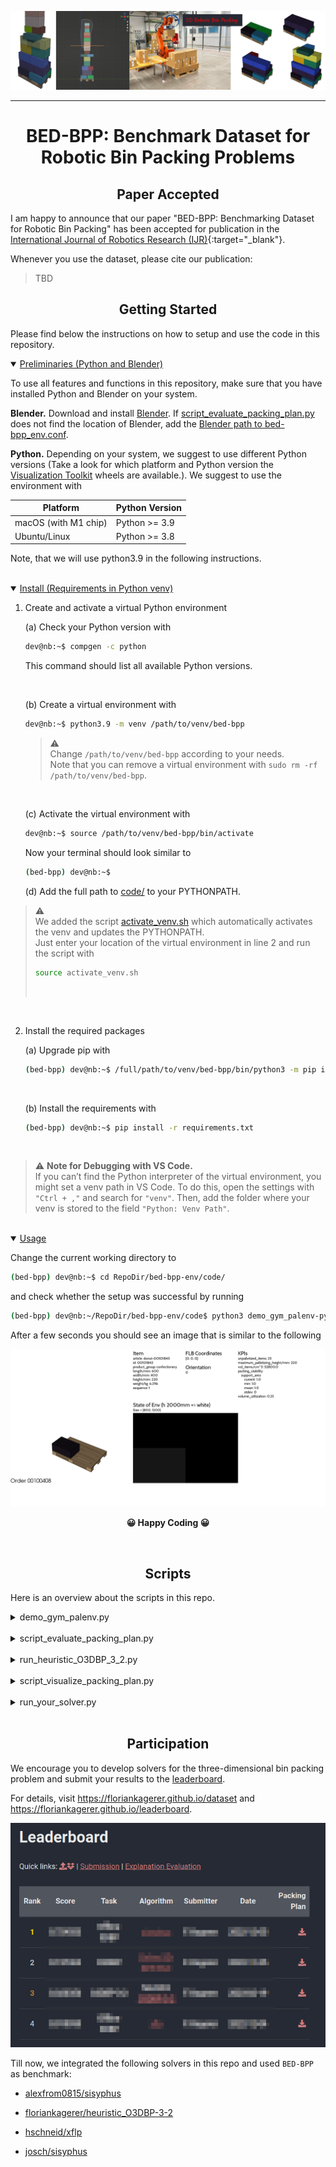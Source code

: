 <div align="center">

![Banner_Image](./example_data/images/banner.png)

</div>

---

<div align="center">

# BED-BPP: Benchmark Dataset for Robotic Bin Packing Problems

</div>


<!-- -------------------------------------------------------------- -->
## <div align="center">Paper Accepted</div>
I am happy to announce that our paper "BED-BPP: Benchmarking Dataset for Robotic Bin Packing" has been accepted for publication in the [International Journal of Robotics Research (IJR)](https://journals.sagepub.com/home/ijr){:target="_blank"}. 

Whenever you use the dataset, please cite our publication:

>
> TBD
>


<!-- -------------------------------------------------------------- -->
## <div align="center">Getting Started</div>

Please find below the instructions on how to setup and use the code in this repository.

<!-- Preliminaries -->
<details open>
<summary><u>Preliminaries (Python and Blender)</u></summary>

To use all features and functions in this repository, make sure that you have installed Python and Blender on your system.

**Blender.** Download and install [Blender](https://www.blender.org/download/). If [script_evaluate_packing_plan.py](./code/script_evaluate_packing_plan.py) does not find the location of Blender, add the [Blender path to bed-bpp_env.conf](./code/bed-bpp_env.conf#L16).

**Python.** Depending on your system, we suggest to use different Python versions (Take a look for which platform and Python version the [Visualization Toolkit](https://vtk.org/download/) wheels are available.). We suggest to use the environment with

<div align="center">

| Platform              | Python Version |
|-----------------------|----------------|
| macOS (with M1 chip)  | Python >= 3.9  |
| Ubuntu/Linux          | Python >= 3.8  |

</div>

Note, that we will use python3.9 in the following instructions.


</details> <!-- end preliminaries-->
<br>

<!-- Install Requirements -->
<details open>
<summary><u>Install (Requirements in Python venv)</u></summary>

1. Create and activate a virtual Python environment
    
    (a) Check your Python version with
    ```bash
    dev@nb:~$ compgen -c python
    ```
    This command should list all available Python versions.

    <br>

    (b) Create a virtual environment with
    ```bash
    dev@nb:~$ python3.9 -m venv /path/to/venv/bed-bpp
    ```
    > &#x26A0;&#xFE0F; \
    > Change `/path/to/venv/bed-bpp` according to your needs. \
    > Note that you can remove a virtual environment with `sudo rm -rf /path/to/venv/bed-bpp`.
    
    <br>

    (c) Activate the virtual environment with
    ```bash
    dev@nb:~$ source /path/to/venv/bed-bpp/bin/activate
    ```
    Now your terminal should look similar to
    ```bash
    (bed-bpp) dev@nb:~$ 
    ```

    (d) Add the full path to [code/](./code/) to your PYTHONPATH. 


> &#x26A0;&#xFE0F; \
> We added the script [activate_venv.sh](activate_venv.sh) which automatically activates the venv and updates the PYTHONPATH.\
> Just enter your location of the virtual environment in line 2 and run the script with 
> ```bash
> source activate_venv.sh
> ```
> <br> 



<br>

2. Install the required packages

    (a) Upgrade pip with
    ```bash
    (bed-bpp) dev@nb:~$ /full/path/to/venv/bed-bpp/bin/python3 -m pip install --upgrade pip
    ```

    <br>

    (b) Install the requirements with
    ```bash
    (bed-bpp) dev@nb:~$ pip install -r requirements.txt
    ```

<br>

> &#x26A0;&#xFE0F; **Note for Debugging with VS Code.** \
> If you can’t find the Python interpreter of the virtual environment, you might set a venv path in VS Code. To do this, open the settings with `"Ctrl + ,"` and search for `"venv"`. Then, add the folder where your venv is stored to the field `"Python: Venv Path"`.

</details> <!-- end install-->
<br>


<!-- usage -->
<details open>
<summary><u>Usage</u></summary>

Change the current working directory to
```bash
(bed-bpp) dev@nb:~$ cd RepoDir/bed-bpp-env/code/
```
and check whether the setup was successful by running
```bash
(bed-bpp) dev@nb:~/RepoDir/bed-bpp-env/code$ python3 demo_gym_palenv-py -v
```
After a few seconds you should see an image that is similar to the following

<div align="center">

![test_image](./example_data/images/example_render_image.png)

**😀 Happy Coding 😀**
</div>
</details> <!-- end usage-->
<br>

<!-- -------------------------------------------------------------- -->
## <div align="center">Scripts</div>
Here is an overview about the scripts in this repo.

<!-- -->
<details><summary>demo_gym_palenv.py</summary>
This script demonstrates the use of this repository and the palletizing environment. 

</details><br>


<!-- -->
<details><summary>script_evaluate_packing_plan.py</summary>
This script evaluates packing plans and stores the results. 

</details><br>


<!-- -->
<details><summary>run_heuristic_O3DBP_3_2.py</summary>
The script which we used to create the packing plan for the task Online 3D bin packing with preview `p=3` and selection `s=2`.

</details><br>


<!-- -->
<details><summary>script_visualize_packing_plan.py</summary>
This script visualizes a packing plan, which is given as dict with order ids as key and a list of actions as values, and finally creates a video of the palletization for each order.  

</details><br>


<!-- -->
<details><summary>run_your_solver.py</summary>
This script can be used for your solver.
</details><br>


<!-- -------------------------------------------------------------- -->
## <div align="center">Participation</div>

We encourage you to develop solvers for the three-dimensional bin packing problem and submit your results to the [leaderboard](https://floriankagerer.github.io/leaderboard/).

For details, visit https://floriankagerer.github.io/dataset and https://floriankagerer.github.io/leaderboard.

<div align="center">
    
![Leaderboardr_Image](./example_data/images/leaderboard.png)

</div>

Till now, we integrated the following solvers in this repo and used `BED-BPP` as benchmark:  

- [alexfrom0815/sisyphus](./alexfrom0815_O3D-BPP-PCT/readme_Online-3D-BPP-PCT_integration.md)

- [floriankagerer/heuristic_O3DBP-3-2](./code/heuristics/O3DBP_3_2.md)

- [hschneid/xflp](./hschneid_xflp/readme_xflp_integration.md)

- [josch/sisyphus](./josch_sisyphus/readme_sisyphus_integration.md)






